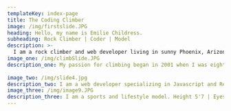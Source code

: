 ```yaml
---
templateKey: index-page
title: The Coding Climber
image: /img/firstslide.JPG
heading: Hello, my name is Emilie Childress.
subheading: Rock Climber | Coder | Model
description: >-
  I am a rock climber and web developer living in sunny Phoenix, Arizona.
image_one: /img/climbSlide.JPG
description_one: My passion for climbing began in 2001 when I was eight years old. As a youth competition climber, I spent my childhood traveling to competitions and climbing outside. I was the North American Youth Continental Champion in 2002 and a USA Youth National Team Member multiple years in a row. By the age of 12, I had already climbed multiple V9s (7C) outside, a grade very few women were climbing at the time. I am currently training to climb my first V10 outside. Contact me for sponsorship inquiries and private coaching.
             
image_two: /img/slide4.jpg
description_two: I am a web developer specializing in Javascript and React. I am passionate about creating beautiful, functional applications. I coded this website in React, a Javascript framework.
image_three: /img/image9.JPG
description_three: I am a sports and lifestyle model. Height 5'7 | Eyes blue | Hair blonde | ShoeSize 6.5 | Dress size 0 | Contact me for rates. 
---
```

